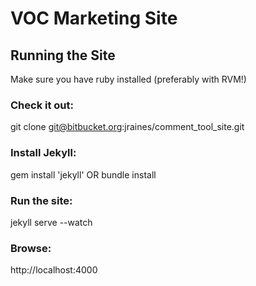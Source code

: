 # VOC Marketing Site

## Running the Site
Make sure you have ruby installed (preferably with RVM!)
### Check it out:
git clone git@bitbucket.org:jraines/comment_tool_site.git

### Install Jekyll:
gem install 'jekyll' OR bundle install

### Run the site:
jekyll serve --watch

### Browse:
http://localhost:4000
